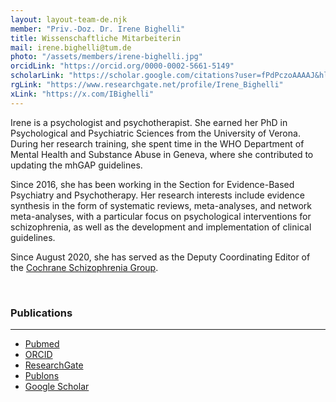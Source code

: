 ```yaml
---
layout: layout-team-de.njk
member: "Priv.-Doz. Dr. Irene Bighelli"
title: Wissenschaftliche Mitarbeiterin
mail: irene.bighelli@tum.de
photo: "/assets/members/irene-bighelli.jpg"
orcidLink: "https://orcid.org/0000-0002-5661-5149"
scholarLink: "https://scholar.google.com/citations?user=fPdPczoAAAAJ&hl=it"
rgLink: "https://www.researchgate.net/profile/Irene_Bighelli"
xLink: "https://x.com/IBighelli"
---
```



Irene is a psychologist and psychotherapist. She earned her PhD in Psychological and Psychiatric Sciences from the University of Verona. During her research training, she spent time in the WHO Department of Mental Health and Substance Abuse in Geneva, where she contributed to updating the mhGAP guidelines.

Since 2016, she has been working in the Section for Evidence-Based Psychiatry and Psychotherapy. Her research interests include evidence synthesis in the form of systematic reviews, meta-analyses, and network meta-analyses, with a particular focus on psychological interventions for schizophrenia, as well as the development and implementation of clinical guidelines.

Since August 2020, she has served as the Deputy Coordinating Editor of the [Cochrane Schizophrenia Group](https://schizophrenia.cochrane.org/).

<br>

### Publications
---

- [Pubmed](https://pubmed.ncbi.nlm.nih.gov/?term=bighelli+i&sort=date)
- [ORCID](https://orcid.org/0000-0002-5661-5149)
- [ResearchGate](https://www.researchgate.net/profile/Irene_Bighelli)
- [Publons](https://publons.com/researcher/1240547/irene-bighelli)
- [Google Scholar](https://scholar.google.com/citations?user=fPdPczoAAAAJ&hl=it)
